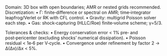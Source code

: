 Domain: 3D box with open boundaries; AMR or nested grids recommended.
Discretization:
• Γ: finite‑difference or spectral on AMR; time‑integrator leapfrog/Verlet or RK with CFL control.
• Gravity: multigrid Poisson solver each step.
• Gas: shock‑capturing (HLLC/Roe) finite‑volume scheme; γ=5/3.

Tolerances & checks:
• Energy conservation error < 1% pre‑ and post‑pericenter (excluding shocks’ numerical dissipation).
• Poisson residual < 1e‑6 per V‑cycle.
• Convergence under refinement by factor 2 → Δ(Δx)/Δx < 5%.